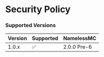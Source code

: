 # Security Policy

### Supported Versions

| Version | Supported          | NamelessMC
| ------- | ------------------ |------------------
| 1.0.x   | :white_check_mark: | 2.0.0 Pre-6
